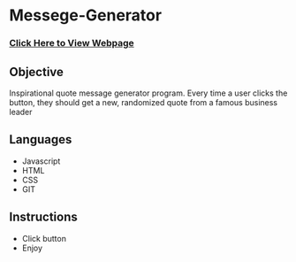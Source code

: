 # Messege-Generator

### [Click Here to View Webpage](http://127.0.0.1:5500/index.html) 

## Objective
 Inspirational quote message generator program. Every time a user clicks the button, they should get a new, randomized quote from a famous business leader
## Languages
- Javascript
- HTML
- CSS
- GIT
## Instructions
- Click button
- Enjoy